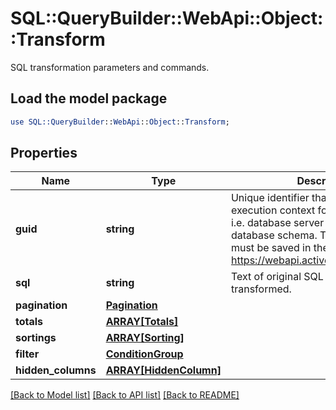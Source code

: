 # SQL::QueryBuilder::WebApi::Object::Transform

SQL transformation parameters and commands.

## Load the model package
```perl
use SQL::QueryBuilder::WebApi::Object::Transform;
```

## Properties
Name | Type | Description | Notes
------------ | ------------- | ------------- | -------------
**guid** | **string** | Unique identifier that defines SQL execution context for the given query, i.e. database server (SQL syntax rules),  database schema. The context itself must be saved in the user account on https://webapi.activequerybuilder.com/. | [optional] 
**sql** | **string** | Text of original SQL query to be transformed. | [optional] 
**pagination** | [**Pagination**](Pagination.md) |  | [optional] 
**totals** | [**ARRAY[Totals]**](Totals.md) |  | [optional] 
**sortings** | [**ARRAY[Sorting]**](Sorting.md) |  | [optional] 
**filter** | [**ConditionGroup**](ConditionGroup.md) |  | [optional] 
**hidden_columns** | [**ARRAY[HiddenColumn]**](HiddenColumn.md) |  | [optional] 

[[Back to Model list]](../README.md#documentation-for-models) [[Back to API list]](../README.md#documentation-for-api-endpoints) [[Back to README]](../README.md)


